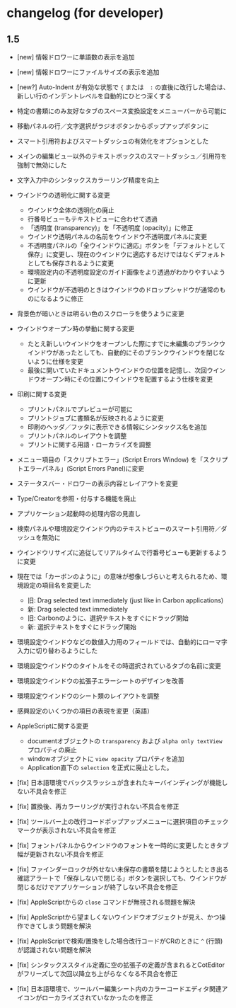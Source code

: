 
changelog (for developer)
==========================

1.5
--------------------------
- [new] 情報ドロワーに単語数の表示を追加
- [new] 情報ドロワーにファイルサイズの表示を追加
- [new?] Auto-Indent が有効な状態で `{` または　`:` の直後に改行した場合は、新しい行のインデントレベルを自動的にひとつ深くする
- 特定の書類にのみ友好なタブのスペース変換設定をメニューバーから可能に
- 移動パネルの行／文字選択がラジオボタンからポップアップボタンに
- スマート引用符およびスマートダッシュの有効化をオプションとした
- メインの編集ビュー以外のテキストボックスのスマートダッシュ／引用符を強制で無効にした
- 文字入力中のシンタックスカラーリング精度を向上
- ウインドウの透明化に関する変更
	- ウインドウ全体の透明化の廃止
	- 行番号ビューもテキストビューに合わせて透過
	- 「透明度 (transparency)」を「不透明度 (opacity)」に修正
	- ウインドウ透明パネルの名前をウインドウ不透明度パネルに変更
	- 不透明度パネルの「全ウインドウに適応」ボタンを「デフォルトとして保存」に変更し、現在のウインドウに適応するだけではなくデフォルトとしても保存されるように変更
	- 環境設定内の不透明度設定のガイド画像をより透過がわかりやすいように更新
    - ウインドウが不透明のときはウインドウのドロップシャドウが通常のものになるように修正
- 背景色が暗いときは明るい色のスクローラを使うように変更
- ウインドウオープン時の挙動に関する変更
    - たとえ新しいウインドウをオープンした際にすでに未編集のプランクウインドウがあったとしても、自動的にそのブランクウインドウを閉じないように仕様を変更
    - 最後に開いていたドキュメントウインドウの位置を記憶し、次回ウインドウオープン時にその位置にウインドウを配置するよう仕様を変更
- 印刷に関する変更
    - プリントパネルでプレビューが可能に
    - プリントジョブに書類名が反映されるように変更
    - 印刷のヘッダ／フッタに表示できる情報にシンタックス名を追加
    - プリントパネルのレイアウトを調整
    - プリントに関する用語・ローカライズを調整
- メニュー項目の「スクリプトエラー」(Script Errors Window) を「スクリプトエラーパネル」(Script Errors Panel)に変更
- ステータスバー・ドロワーの表示内容とレイアウトを変更
- Type/Creatorを参照・付与する機能を廃止
- アプリケーション起動時の処理内容の見直し
- 検索パネルや環境設定ウインドウ内のテキストビューのスマート引用符／ダッシュを無効に
- ウインドウリサイズに追従してリアルタイムで行番号ビューも更新するように変更
- 現在では「カーボンのように」の意味が想像しづらいと考えられるため、環境設定の項目名を変更した
    - 旧: Drag selected text immediately (just like in Carbon applications)
    - 新: Drag selected text immediately
    - 旧: Carbonのように、選択テキストをすぐにドラッグ開始
    - 新: 選択テキストをすぐにドラッグ開始
- 環境設定ウインドウなどの数値入力用のフィールドでは、自動的にローマ字入力に切り替わるようにした
- 環境設定ウインドウのタイトルをその時選択されているタブの名前に変更
- 環境設定ウインドウの拡張子エラーシートのデザインを改善
- 環境設定ウインドウのシート類のレイアウトを調整
- 感興設定のいくつかの項目の表現を変更（英語）

- AppleScriptに関する変更
	- documentオブジェクトの `transparency` および `alpha only textView` プロパティの廃止
	- windowオブジェクトに `view opacity` プロパティを追加
    - Application直下の `selection` を正式に廃止とした。

- [fix] 日本語環境でバックスラッシュが含まれたキーバインディングが機能しない不具合を修正
- [fix] 置換後、再カラーリングが実行されない不具合を修正
- [fix] ツールバー上の改行コードポップアップメニューに選択項目のチェックマークが表示されない不具合を修正
- [fix] フォントパネルからウインドウのフォントを一時的に変更したときタブ幅が更新されない不具合を修正
- [fix] ファインダーロックが外せない未保存の書類を閉じようとしたとき出る確認アラートで「保存しないで閉じる」ボタンを選択しても、ウインドウが閉じるだけでアプリケーションが終了しない不具合を修正
- [fix] AppleScriptからの `close` コマンドが無視される問題を解決
- [fix] AppleScriptから望ましくないウインドウオブジェクトが見え、かつ操作できてしまう問題を解決
- [fix] AppleScriptで検索/置換をした場合改行コードがCRのときに `^` (行頭) が認識されない問題を解決
- [fix] シンタックススタイル定義に空の拡張子の定義が含まれるとCotEditorがフリーズして次回以降立ち上がらなくなる不具合を修正
- [fix] 日本語環境で、ツールバー編集シート内のカラーコードエディタ関連アイコンがローカライズされていなかったのを修正

